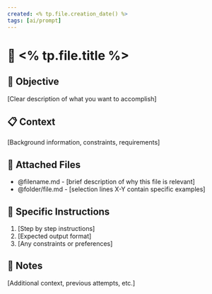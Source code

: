 ```yaml
---
created: <% tp.file.creation_date() %>
tags: [ai/prompt]
---
```

# 🤖 <% tp.file.title %>

## 🎯 Objective

[Clear description of what you want to accomplish]

## 📋 Context

[Background information, constraints, requirements]

## 📎 Attached Files

- @filename.md - [brief description of why this file is relevant]
- @folder/file.md - [selection lines X-Y contain specific examples]

## 🔧 Specific Instructions

1. [Step by step instructions]
2. [Expected output format]
3. [Any constraints or preferences]

## 💭 Notes

[Additional context, previous attempts, etc.]
